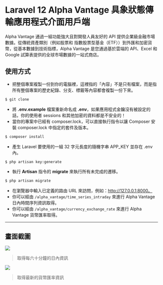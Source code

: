 # Laravel 12 Alpha Vantage 具象狀態傳輸應用程式介面用戶端

Alpha Vantage 通過一組功能強大且對開發人員友好的 API 提供企業級金融市場數據。從傳統資產類別（例如股票和 指數股票型基金（ETF））到外匯和加密貨幣，從基本數據到技術指標，Alpha Vantage 是您通過基於雲端的 API、Excel 和 Google 試算表提供的全球市場數據的一站式商店。

## 使用方式
- 把整個專案複製一份到你的電腦裡，這裡指的「內容」不是只有檔案，而是指所有整個專案的歷史紀錄、分支、標籤等內容都會複製一份下來。
```sh
$ git clone
```
- 將 __.env.example__ 檔案重新命名成 __.env__，如果應用程式金鑰沒有被設定的話，你的使用者 sessions 和其他加密的資料都是不安全的！
- 當你的專案中已經有 composer.lock，可以直接執行指令以讓 Composer 安裝 composer.lock 中指定的套件及版本。
```sh
$ composer install
```
- 產生 Laravel 要使用的一組 32 字元長度的隨機字串 APP_KEY 並存在 .env 內。
```sh
$ php artisan key:generate
```
- 執行 __Artisan__ 指令的 __migrate__ 來執行所有未完成的遷移。
```sh
$ php artisan migrate
```
- 在瀏覽器中輸入已定義的路由 URL 來訪問，例如：http://127.0.0.1:8000。
- 你可以經由 `/alpha_vantage/time_series_intraday` 來進行 Alpha Vantage 日內時間序列資訊取得。
- 你可以經由 `/alpha_vantage/currency_exchange_rate` 來進行 Alpha Vantage 貨幣匯率取得。

----

## 畫面截圖
![](https://i.imgur.com/9NTm1hz.png)
> 取得每六十分鐘的日內資訊

![](https://i.imgur.com/pleQayr.png)
> 取得最新的貨幣匯率資訊
